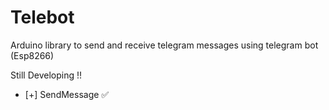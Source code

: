 # Telebot
Arduino library to send and receive telegram messages using telegram bot (Esp8266)

Still Developing !!
+ [+] SendMessage  ✅
